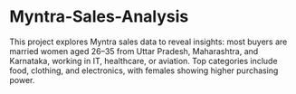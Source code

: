 # Myntra-Sales-Analysis
This project explores Myntra sales data to reveal insights: most buyers are married women aged 26–35 from Uttar Pradesh, Maharashtra, and Karnataka, working in IT, healthcare, or aviation. Top categories include food, clothing, and electronics, with females showing higher purchasing power.
